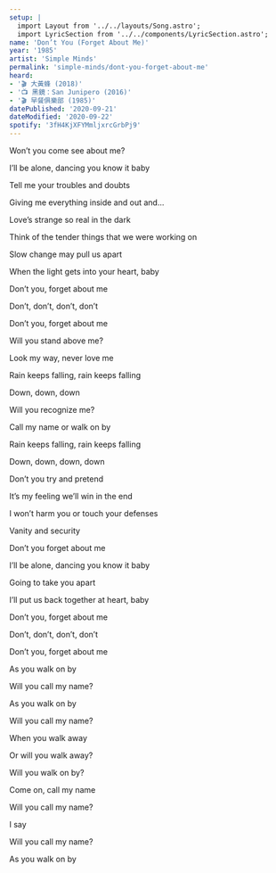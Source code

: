 ```yaml
---
setup: |
  import Layout from '../../layouts/Song.astro';
  import LyricSection from '../../components/LyricSection.astro';
name: 'Don’t You (Forget About Me)'
year: '1985'
artist: 'Simple Minds'
permalink: 'simple-minds/dont-you-forget-about-me'
heard:
- '🎬 大黃蜂 (2018)'
- '📺 黑鏡：San Junipero (2016)'
- '🎬 早餐俱樂部 (1985)'
datePublished: '2020-09-21'
dateModified: '2020-09-22'
spotify: '3fH4KjXFYMmljxrcGrbPj9'
---
```


<LyricSection>

Won&rsquo;t you come see about me?

I&rsquo;ll be alone, dancing you know it baby

Tell me your troubles and doubts

Giving me everything inside and out and...

Love&rsquo;s strange so real in the dark

Think of the tender things that we were working on

Slow change may pull us apart

When the light gets into your heart, baby

</LyricSection>

<LyricSection>

Don&rsquo;t you, forget about me

Don&rsquo;t, don&rsquo;t, don&rsquo;t, don&rsquo;t

Don&rsquo;t you, forget about me

</LyricSection>

<LyricSection>

Will you stand above me?

Look my way, never love me

Rain keeps falling, rain keeps falling

Down, down, down

Will you recognize me?

Call my name or walk on by

Rain keeps falling, rain keeps falling

Down, down, down, down

</LyricSection>

<LyricSection>

Don&rsquo;t you try and pretend

It&rsquo;s my feeling we&rsquo;ll win in the end

I won&rsquo;t harm you or touch your defenses

Vanity and security

</LyricSection>

<LyricSection>

Don&rsquo;t you forget about me

I&rsquo;ll be alone, dancing you know it baby

Going to take you apart

I&rsquo;ll put us back together at heart, baby

Don&rsquo;t you, forget about me

Don&rsquo;t, don&rsquo;t, don&rsquo;t, don&rsquo;t

Don&rsquo;t you, forget about me

</LyricSection>

<LyricSection>

As you walk on by

Will you call my name?

As you walk on by

Will you call my name?

When you walk away

</LyricSection>

<LyricSection>

Or will you walk away?

Will you walk on by?

Come on, call my name

Will you call my name?

I say

Will you call my name?

As you walk on by

</LyricSection>
